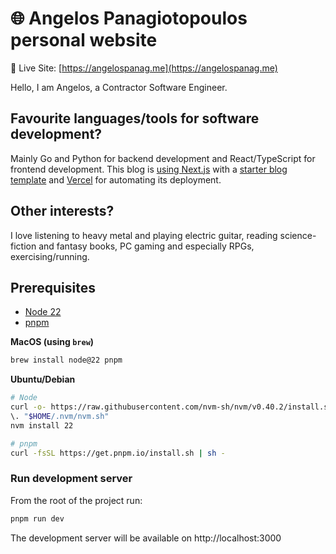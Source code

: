 # 🌐 Angelos Panagiotopoulos personal website

🔗 Live Site: [https://angelospanag.me](https://angelospanag.me)

Hello, I am Angelos, a Contractor Software Engineer.

## Favourite languages/tools for software development?

Mainly Go and Python for backend development and React/TypeScript for frontend development. This blog is [using Next.js](https://github.com/angelospanag/my-personal-site) with a [starter blog template](https://github.com/timlrx/tailwind-nextjs-starter-blog) and [Vercel](https://vercel.com/) for automating its deployment.

## Other interests?

I love listening to heavy metal and playing electric guitar, reading science-fiction and fantasy books, PC gaming and especially RPGs, exercising/running.

## Prerequisites

- [Node 22](https://nodejs.org/en/download)
- [pnpm](https://pnpm.io/next/installation)

**MacOS (using `brew`)**

```bash
brew install node@22 pnpm
```

**Ubuntu/Debian**

```bash
# Node
curl -o- https://raw.githubusercontent.com/nvm-sh/nvm/v0.40.2/install.sh | bash
\. "$HOME/.nvm/nvm.sh"
nvm install 22

# pnpm
curl -fsSL https://get.pnpm.io/install.sh | sh -
```

### Run development server

From the root of the project run:

```bash
pnpm run dev
```

The development server will be available on http://localhost:3000
